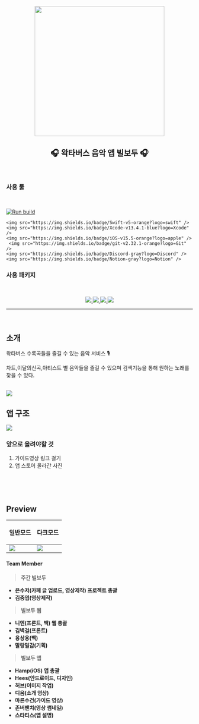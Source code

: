 
<div align="center">


<img src="https://user-images.githubusercontent.com/48616183/187058832-66dec30a-3205-403d-a98d-9d64d08a797a.png" width = "350">

<h2>🎧 왁타버스 음악 앱 빌보두 🎧</h2>

</div>

<br>

### 사용 툴 

<br>

<p align="center">

[![Run build](https://github.com/ebPark9511/waktaverseMusic-iOS/actions/workflows/swift.yml/badge.svg)](https://github.com/ebPark9511/waktaverseMusic-iOS/actions/workflows/swift.yml)

    <img src="https://img.shields.io/badge/Swift-v5-orange?logo=swift" />
    <img src="https://img.shields.io/badge/Xcode-v13.4.1-blue?logo=Xcode" />
    <img src="https://img.shields.io/badge/iOS-v15.5-orange?logo=apple" />
     <img src="https://img.shields.io/badge/git-v2.32.1-orange?logo=Git" />
    <img src="https://img.shields.io/badge/Discord-gray?logo=Discord" />
    <img src="https://img.shields.io/badge/Notion-gray?logo=Notion" />
</p>



### 사용 패키지

<br>

<p align="center"> 

<a href ="https://github.com/Alamofire/Alamofire">
<img src="https://img.shields.io/badge/Alamofire-blue"/> 
</a>
<a href="https://github.com/SvenTiigi/YouTubePlayerKit"> 
<img src="https://img.shields.io/badge/YouTubePlayerKit-FF0000?logo=Youtube" />  
</a>
<a href ="https://github.com/exyte/PopupView"> 
<img src="https://img.shields.io/badge/PopupView-purple"/> 
</a>
</a>
<a href ="https://github.com/exyte/ScalingHeaderScrollView"> 
<img src="https://img.shields.io/badge/ScalingHeaderScrollView-blue"/> 
</a>

</p>

---

<br>

## 소개
왁타버스 수록곡들을 즐길 수 있는 음악 서비스 🎙

차트,이달의신곡,아티스트 별 음악들을 즐길 수 있으며 검색기능을 통해 원하는 노래를 찾을 수 있다.

<br>


<img src ="https://user-images.githubusercontent.com/48616183/190432612-faab5160-618a-4841-82ff-0fbce1ce543f.jpg">

<br>

## 앱 구조

<img src ="https://user-images.githubusercontent.com/48616183/187061499-3fabecc6-e12c-4a2d-85e4-329cb74f2443.jpg">



### 앞으로 올려야할 것 

1. 가이드영상 링크 걸기
2. 앱 스토어 올라간 사진



<br><br><br>

## Preview



<table>  

<thead>
        <tr>
            <th> <p align ="center">일반모드 </p></th>
            <th> <p align ="center">다크모드 </p></th>
        </tr>
</thead>

<tbody>
    <tr >
        <td>
        <img src="https://user-images.githubusercontent.com/48616183/187060065-456cfd13-7dbd-445a-9228-63dad3e33861.gif">
        </td>
    <td>
        <img src="https://user-images.githubusercontent.com/48616183/187060061-8cdcbfca-05ad-4b17-8384-a67252cefc26.gif">
    </td>
    </tr>

</tbody>
</table>








<footer>
<h4> Team Member<h4>

>  주간 빌보두
- 은수저(카페 글 업로드, 영상제작) 프로젝트 총괄
- 김중엽(영상제작)

> 빌보두 웹
- 니엔(프론트, 백) 웹 총괄
- 김벽걸(프론트)
- 융상웅(백)
- 말랑밀감(기획)

> 빌보두 앱
- Hamp(iOS) 앱 총괄
- Hees(안드로이드, 디자인)
- 허브(이미지 작업)
- 디움(소개 영상)
- 마른수건(가이드 영상)
- 존버팬치(영상 썸네일)
- 스타티스(앱 설명)
</footer>


